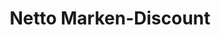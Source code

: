 ---
title: "Netto Marken-Discount"
url: /wolfenbuettel/netto-marken-discount-adersheimer-strasse/
shop: Supermarkt
---
